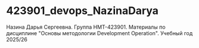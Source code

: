 # 423901_devops_NazinaDarya
Назина Дарья Сергеевна. Группа НМТ-423901. Материалы по дисциплине "Основы методологии Development Operation". Учебный год 2025/26
